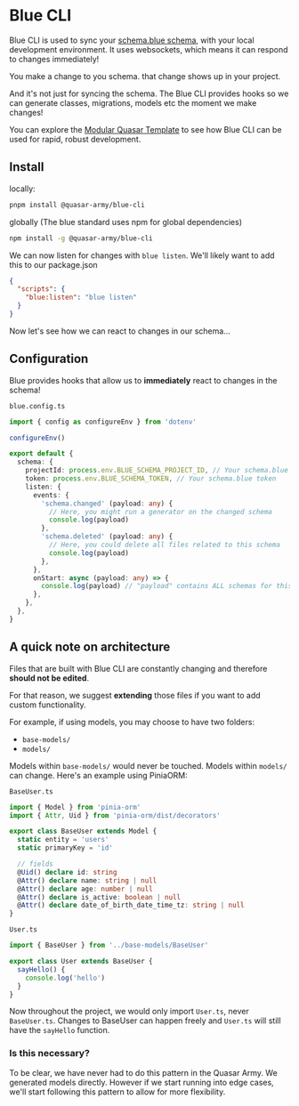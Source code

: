 # Blue CLI
Blue CLI is used to sync your [schema.blue schema](https://schema.blue), with your local development environment.
It uses websockets, which means it can respond to changes immediately!

You make a change to you schema. that change shows up in your project.

And it's not just for syncing the schema. The Blue CLI provides hooks so we can generate classes, migrations, models etc the moment we make changes!

You can explore the [Modular Quasar Template](https://github.com/quasar-army/modular-quasar-template) to see how Blue CLI can be used for rapid, robust development.

## Install
locally:
```sh
pnpm install @quasar-army/blue-cli
```

globally (The blue standard uses npm for global dependencies)
```sh
npm install -g @quasar-army/blue-cli
```

We can now listen for changes with `blue listen`. We'll likely want to add this to our package.json
```json
{
  "scripts": {
    "blue:listen": "blue listen"
  }
}
```

Now let's see how we can react to changes in our schema...

## Configuration

Blue provides hooks that allow us to **immediately** react to changes in the schema!

`blue.config.ts`
```ts
import { config as configureEnv } from 'dotenv'

configureEnv()

export default {
  schema: {
    projectId: process.env.BLUE_SCHEMA_PROJECT_ID, // Your schema.blue project ID
    token: process.env.BLUE_SCHEMA_TOKEN, // Your schema.blue token
    listen: {
      events: {
        'schema.changed' (payload: any) {
          // Here, you might run a generator on the changed schema
          console.log(payload)
        },
        'schema.deleted' (payload: any) {
          // Here, you could delete all files related to this schema
          console.log(payload)
        },
      },
      onStart: async (payload: any) => {
        console.log(payload) // "payload" contains ALL schemas for this project
      },
    },
  },
}

```

## A quick note on architecture
Files that are built with Blue CLI are constantly changing and therefore **should not be edited**.

For that reason, we suggest **extending** those files if you want to add custom functionality.

For example, if using models, you may choose to have two folders:
- `base-models/`
- `models/`

Models within `base-models/` would never be touched. Models within `models/` can change.
Here's an example using PiniaORM:

`BaseUser.ts`
```ts
import { Model } from 'pinia-orm'
import { Attr, Uid } from 'pinia-orm/dist/decorators'

export class BaseUser extends Model {
  static entity = 'users'
  static primaryKey = 'id'

  // fields
  @Uid() declare id: string
  @Attr() declare name: string | null
  @Attr() declare age: number | null
  @Attr() declare is_active: boolean | null
  @Attr() declare date_of_birth_date_time_tz: string | null
}
```

`User.ts`
```ts
import { BaseUser } from '../base-models/BaseUser'

export class User extends BaseUser {
  sayHello() {
    console.log('hello')
  }
}
```

Now throughout the project, we would only import `User.ts`, never `BaseUser.ts`. Changes to BaseUser can happen freely and `User.ts` will still have the `sayHello` function.

### Is this necessary?
To be clear, we have never had to do this pattern in the Quasar Army. We generated models directly. However if we start running into edge cases, we'll start following this pattern to allow for more flexibility.
